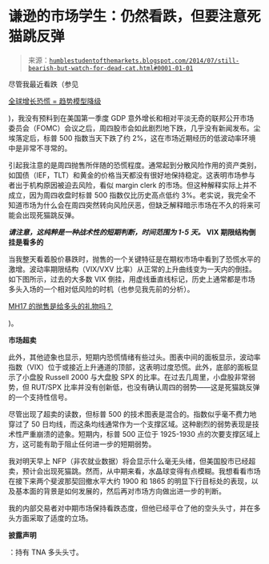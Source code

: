 <!--yml

类别：未分类

日期：2024-05-18 03:35:55

-->

# 谦逊的市场学生：仍然看跌，但要注意死猫跳反弹

> 来源：[`humblestudentofthemarkets.blogspot.com/2014/07/still-bearish-but-watch-for-dead-cat.html#0001-01-01`](https://humblestudentofthemarkets.blogspot.com/2014/07/still-bearish-but-watch-for-dead-cat.html#0001-01-01)

尽管我最近看跌（参见

[全球增长恐慌 = 趋势模型降级](http://humblestudentofthemarkets.blogspot.com/2014/07/global-growth-scare-trend-model.html)

)，我没有预料到在美国第一季度 GDP 意外增长和相对平淡无奇的联邦公开市场委员会（FOMC）会议之后，周四股市会如此剧烈地下跌，几乎没有新闻发布。尘埃落定后，标普 500 指数当天下跌了约 2%，这在市场近期经历的低波动率环境中是非常不寻常的。

引起我注意的是周四抛售所伴随的恐慌程度。通常起到分散风险作用的资产类别，如国债（IEF，TLT）和黄金的价格当天都没有很好地保持稳定。这表明市场参与者出于机构原因被迫去风险，看似 margin clerk 的市场。但这种解释实际上并不成立，因为周四收盘时标普 500 指数仅比历史高点低约 3%。老实说，我完全不知道市场为什么会在周四突然转向风险厌恶，但缺乏解释暗示市场在不久的将来可能会出现死猫跳反弹。

***请注意，这纯粹是一种战术性的短期判断，时间范围为 1-5 天。*** **VIX 期限结构倒挂是看多的**

当我整天看着股价暴跌时，抛售的一个关键特征是在期权市场中看到了恐慌水平的激增。波动率期限结构（VIX/VXV 比率）从正常的上升曲线变为一天内的倒挂。如下图所示，过去的大多数 VIX 倒挂，用虚线垂直线标记，历史上通常都是市场多头入场的一个相对低风险的时机（也参见我先前的分析）。

[MH17 的抛售是给多头的礼物吗？](http://humblestudentofthemarkets.blogspot.com/2014/07/is-mh17-sell-off-gift-to-bulls.html)

)。

**市场超卖**

此外，其他迹象也显示，短期内恐慌情绪有些过头。图表中间的面板显示，波动率指数（VIX）位于或接近上升通道的顶部，这表明过度恐慌。此外，底部的面板显示了小盘股 Russell 2000 与大盘股 SPX 的比率。在过去几周里，小盘股非常弱势，但 RUT/SPX 比率并没有创新低，也没有确认周四的弱势——这是死猫跳反弹的一个支持性信号。

尽管出现了超卖的读数，但标普 500 的技术图表是混合的。指数似乎毫不费力地穿过了 50 日均线，而这条均线通常作为一个支撑区域。这种剧烈的弱势表现是技术性严重崩溃的迹象。短期内，标普 500 正位于 1925-1930 点的次要支撑区域上方，这可能有助于阻止任何进一步的短期弱势。

我对明天早上 NFP（非农就业数据）将会显示什么毫无头绪，但美国股市已经超卖，预计会出现死猫跳。然而，从中期来看，水晶球变得有点模糊。我想看看市场在接下来两个斐波那契回撤水平大约 1900 和 1865 的明显下行目标处的表现，以及基本面的背景是如何发展的，然后再对市场方向做出进一步的判断。

我的内部交易者对中期市场保持看跌态度，但他已经平仓了他的空头头寸，并在多头方面采取了适度的立场。

**披露声明**

：持有 TNA 多头头寸。
